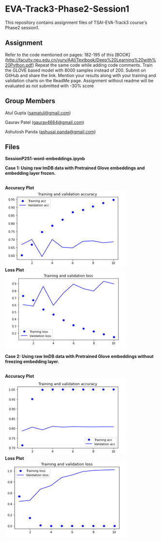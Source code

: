 # EVA-Track3-Phase2-Session1
This repository contains assignment files of TSAI-EVA-Track3 course's Phase2 session1.

## Assignment
Refer to the code mentioned on pages: 182-195 of this [BOOK] (http://faculty.neu.edu.cn/yury/AAI/Textbook/Deep%20Learning%20with%20Python.pdf)
Repeat the same code while adding code comments. 
Train the GLOVE based model with 8000 samples instead of 200. 
Submit on GitHub and share the link. 
Mention your results along with your training and validation charts on the ReadMe page. Assignment without readme will be evaluated  as not submitted with -30% score

## Group Members

Atul Gupta (samatul@gmail.com)

Gaurav Patel (gaurav4664@gmail.com)

Ashutosh Panda (ashusai.panda@gmail.com)


## Files

**SessionP2S1-word-embeddings.ipynb**

**Case 1:
Using raw ImDB data with Pretrained Glove embeddings and embedding layer frozen.**


<br><b>Accuracy Plot</b></br>
<img src="acc1.png"  height="250" width="400">
<br><b>Loss Plot</b></br>
<img src="loss1.png"  height="250" width="400">

**Case 2:
Using raw ImDB data with Pretrained Glove embeddings without freezing embedding layer.**


<br><b>Accuracy Plot</b></br>
<img src="acc2.png"  height="250" width="400">
<br><b>Loss Plot</b></br>
<img src="loss2.png"  height="250" width="400">

